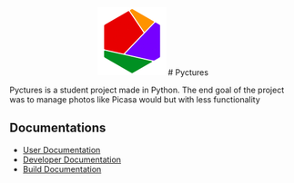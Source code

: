 
<div align="center">
  
<img src="https://raw.githubusercontent.com/StevenAvelino/Pyctures/master/src/assets/logo.png" alt="Pyctures" height="120" width="120">
 # Pyctures

</div>

Pyctures is a student project made in Python.
The end goal of the project was to manage photos like Picasa would but with less functionality

## Documentations

* [User Documentation](docs/userDoc.md)
* [Developer Documentation](docs/devDoc.md)
* [Build Documentation](build/readme.md)
